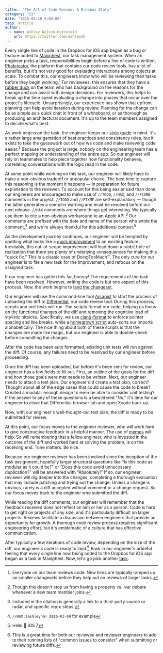 ```yaml
---
title:  "The Art of Code Review: A Dropbox Story"
category: "22"
date: "2015-03-10 9:00:00"
tags: article
author:
  - name: Ashley Nelson-Hornstein
    url: https://twitter.com/ashleynh
---
```


Every single line of code in the Dropbox for iOS app began as a bug or feature added to [Maniphest](http://phabricator.org/applications/maniphest/), our task management system. When an engineer picks a task, responsibilities begin before a line of code is written. [Phabricator](http://phabricator.org/), the platform that contains our code review tools, has a lot of benefits, but it's not very good for evaluating interactions among objects at scale. To combat this, our engineers know who will be reviewing their tasks before they begin working.[^1] For reviewees, this ensures that they have a [rubber duck](http://en.wikipedia.org/wiki/Rubber_duck_debugging) on the team who has background on the reasons for the change and can assist with design decisions. For reviewers, this helps to break up the time spent evaluating a change into phases that occur over the project's lifecycle. Unsurprisingly, our experience has shown that upfront planning can help avoid iteration during review. Planning for the change can be as simple as a quick chat in front of a whiteboard, or as thorough as producing an architectural document. It's up to the team members assigned to decide what's best.

As work begins on the task, the engineer keeps our [style guide](https://dl.dropboxusercontent.com/s/5utnlwhr18ax05c/style-guide.html?dl=0) in mind. It's a rather large amalgamation of best practices and consistency rules, but it exists to take the guesswork out of how we code and make reviewing code easier.[^2] Because the project is large, nobody on the engineering team has a perfect mapping or understanding of the entire app. So our engineer will rely on teammates to help piece together how functionality behaves, correlating conversations with the logic read in the code.

At some point while working on this task, our engineer will likely have to make a non-obvious tradeoff or unpopular choice. The best time to capture this reasoning is the moment it happens — in preparation for future explanation to the reviewer. To account for this being easier said than done, our engineers are encouraged to make use of `//TODO`, `//HAX`, and `//FIXME` comments in the project. `//TODO` and `//FIXME` are self-explanatory — though the latter generates a compiler warning and must be resolved before our next release. `//HAX` comments are where things get interesting. We typically use them to cite a non-obvious workaround to an Apple API.[^3] Our comments are prefixed with the date and name of the person who wrote the comment,[^4] and we're always thankful for this additional context.[^5]

As the development journey continues, our engineer will be tempted by spotting what looks like a [quick improvement](https://www.youtube.com/watch?v=4F4qzPbcFiA) to an existing feature. Inevitably, this out-of-scope improvement will lead down a rabbit hole of realization that there are plenty of underlying consequences for making this "quick fix." This is a classic case of DoingTooMuch™. The only cure for our engineer is to file a new task for the improvement, and refocus on the assigned task.

If our engineer has gotten this far, hooray! The requirements of the task have been resolved. However, writing the code is but one aspect of this process. Now, the work begins to [land the changeset](http://cdn.visualnews.com/wp-content/uploads/2011/10/realartistsship-iphone.jpg).

Our engineer will use the command-line tool [Arcanist](http://phabricator.org/applications/arcanist/) to start the process of uploading the diff to [Differential](http://phabricator.org/applications/differential/), our code review tool. During this process, scripts and unit tests will run. The scripts format our code, helping us focus on the functional changes of the diff and removing the cognitive load of stylistic nitpicks. Specifically, we use [clang-format](https://github.com/travisjeffery/ClangFormat-Xcode) to enforce pointer spacing and line breaks, while a [homegrown script](https://www.dropbox.com/s/71etvp8smmh8xvi/sort_imports.py?dl=0) auto-sorts our imports alphabetically. The nice thing about both of these scripts is that the changes are made like magic, but our engineer is able to double-check before committing the changes.

After the code has been auto formatted, existing unit tests will run against the diff. Of course, any failures need to be resolved by our engineer before proceeding.

Once the diff has been uploaded, but before it's been sent for review, our engineer has a few fields to fill out. First, an outline of the goals for the diff and how those goals were met needs to be written. Next, our engineer needs to attach a test plan. Our engineer did create a test plan, correct? Thought about all of the edge cases that could cause the code to break? Created a modular enough design to even be able to consider unit testing? If the answer to any of these questions is a bewildered "No," it's time for our engineer to close that Differential browser tab and open Xcode back up.

Now, with our engineer's well-thought-out test plan, the diff is ready to be submitted for review.

At this point, our focus moves to the engineer reviewer, who will work hard to give constructive feedback in a helpful manner. The use of [memes](https://www.dropbox.com/s/qf9iqkjedzo20ob/Meme.png?dl=0) will help. So will remembering that a fellow engineer, who is invested in the outcome of the diff and worked hard at solving the problem, is on the receiving end. Tone matters. Be nice.

Because our engineer reviewer has been involved since the inception of the task assignment, hopefully larger structural questions like "Is this code as modular as it could be?" or "Does this code avoid unnecessary duplication?" will be answered with "Absolutely!" If so, our engineer reviewer will dig deeper into the changes, completing a thorough evaluation that may include patching and trying out the change. Unless a change is obvious, rarely is a diff accepted without comment or a change request. So our focus moves back to the engineer who submitted the diff.

While reading the diff comments, our engineer will remember that the feedback received does not reflect on him or her as a person. Code is hard to get right on projects of any size, and it's particularly difficult on larger projects. Reviews facilitate a discussion between engineers that provide an opportunity for growth. A thorough code review process requires significant engineering effort, but it's emblematic of a culture that has effective communication.

After typically a few iterations of code review, depending on the size of the diff, our engineer's code is ready to land.[^6] Bask in our engineer's prideful feeling that every single line now being added to the Dropbox for iOS app began as a task in Maniphest. Now, let's go pick another [task](http://image.slidesharecdn.com/beplum-stevejobs-131221124654-phpapp02/95/best-of-steve-jobs-8-638.jpg?cb=1387651669).

[^1]: Everyone on our team reviews code. New hires are typically ramped up on smaller changesets before they help out on reviews of larger tasks.

[^2]: Though this doesn't stop us from having a property vs. ivar debate whenever a new team member joins.

[^3]: Included in the citation is generally a link to a third-party source or radar, and specific repro steps. 

[^4]: `//HAX:(ashleynh) 2015-03-09` for example

[^5]: Hello 👋 iOS 7

[^6]: This is a great time for both our reviewee and reviewer engineers to add to their running lists of "common issues to consider" when submitting or reviewing future diffs.
